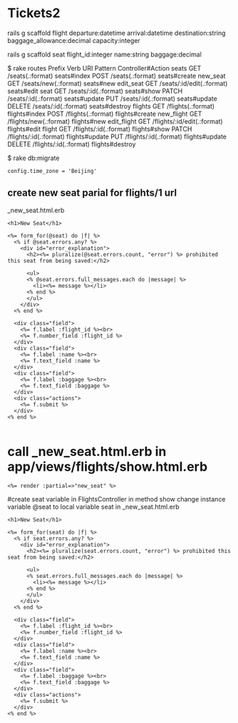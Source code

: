 # Tickets2

rails g scaffold flight departure:datetime arrival:datetime destination:string baggage_allowance:decimal capacity:integer

rails g scaffold seat flight_id:integer name:string baggage:decimal


$ rake routes
     Prefix Verb   URI Pattern                 Controller#Action
      seats GET    /seats(.:format)            seats#index
            POST   /seats(.:format)            seats#create
   new_seat GET    /seats/new(.:format)        seats#new
  edit_seat GET    /seats/:id/edit(.:format)   seats#edit
       seat GET    /seats/:id(.:format)        seats#show
            PATCH  /seats/:id(.:format)        seats#update
            PUT    /seats/:id(.:format)        seats#update
            DELETE /seats/:id(.:format)        seats#destroy
    flights GET    /flights(.:format)          flights#index
            POST   /flights(.:format)          flights#create
 new_flight GET    /flights/new(.:format)      flights#new
edit_flight GET    /flights/:id/edit(.:format) flights#edit
     flight GET    /flights/:id(.:format)      flights#show
            PATCH  /flights/:id(.:format)      flights#update
            PUT    /flights/:id(.:format)      flights#update
            DELETE /flights/:id(.:format)      flights#destroy

$ rake db:migrate

    config.time_zone = 'Beijing'

## create new seat parial for flights/1 url
_new_seat.html.erb

```
<h1>New Seat</h1>

<%= form_for(@seat) do |f| %>
  <% if @seat.errors.any? %>
    <div id="error_explanation">
      <h2><%= pluralize(@seat.errors.count, "error") %> prohibited this seat from being saved:</h2>

      <ul>
      <% @seat.errors.full_messages.each do |message| %>
        <li><%= message %></li>
      <% end %>
      </ul>
    </div>
  <% end %>

  <div class="field">
    <%= f.label :flight_id %><br>
    <%= f.number_field :flight_id %>
  </div>
  <div class="field">
    <%= f.label :name %><br>
    <%= f.text_field :name %>
  </div>
  <div class="field">
    <%= f.label :baggage %><br>
    <%= f.text_field :baggage %>
  </div>
  <div class="actions">
    <%= f.submit %>
  </div>
<% end %>


```

# call _new_seat.html.erb in app/views/flights/show.html.erb
```
<%= render :partial=>"new_seat" %>
```

#create seat variable in FlightsController in method show
change instance variable @seat to local variable seat in _new_seat.html.erb
```
<h1>New Seat</h1>

<%= form_for(seat) do |f| %>
  <% if seat.errors.any? %>
    <div id="error_explanation">
      <h2><%= pluralize(seat.errors.count, "error") %> prohibited this seat from being saved:</h2>

      <ul>
      <% seat.errors.full_messages.each do |message| %>
        <li><%= message %></li>
      <% end %>
      </ul>
    </div>
  <% end %>

  <div class="field">
    <%= f.label :flight_id %><br>
    <%= f.number_field :flight_id %>
  </div>
  <div class="field">
    <%= f.label :name %><br>
    <%= f.text_field :name %>
  </div>
  <div class="field">
    <%= f.label :baggage %><br>
    <%= f.text_field :baggage %>
  </div>
  <div class="actions">
    <%= f.submit %>
  </div>
<% end %>

```

